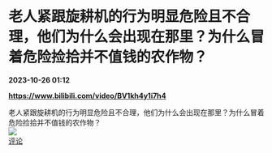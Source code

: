 # 老人紧跟旋耕机的行为明显危险且不合理，他们为什么会出现在那里？为什么冒着危险捡拾并不值钱的农作物？

**2023-10-26 01:12**

**https://www.bilibili.com/video/BV1kh4y1i7h4**

老人紧跟旋耕机的行为明显危险且不合理，他们为什么会出现在那里？为什么冒着危险捡拾并不值钱的农作物？  
![](https://img3.chouti.com/CHOUTI_231026_969DE2BD1F6D4E688D34679D3A5416D3.jpg)  
[评论](https://m.chouti.com/link/40406247)